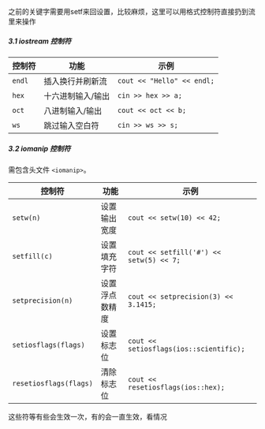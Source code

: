 之前的关键字需要用setf来回设置，比较麻烦，这里可以用格式控制符直接扔到流里来操作

##### **3.1 iostream 控制符**
| 控制符    | 功能                   | 示例                      |
|-----------|------------------------|---------------------------|
| `endl`    | 插入换行并刷新流       | `cout << "Hello" << endl;`|
| `hex`     | 十六进制输入/输出      | `cin >> hex >> a;`        |
| `oct`     | 八进制输入/输出        | `cout << oct << b;`       |
| `ws`      | 跳过输入空白符         | `cin >> ws >> s;`         |
##### **3.2 iomanip 控制符**
需包含头文件 `<iomanip>`。

| 控制符                    | 功能      | 示例                                      |
| ---------------------- | ------- | --------------------------------------- |
| `setw(n)`              | 设置输出宽度  | `cout << setw(10) << 42;`               |
| `setfill(c)`           | 设置填充字符  | `cout << setfill('#') << setw(5) << 7;` |
| `setprecision(n)`      | 设置浮点数精度 | `cout << setprecision(3) << 3.1415;`    |
| `setiosflags(flags)`   | 设置标志位   | `cout << setiosflags(ios::scientific);` |
| `resetiosflags(flags)` | 清除标志位   | `cout << resetiosflags(ios::hex);`      |


这些符等有些会生效一次，有的会一直生效，看情况
